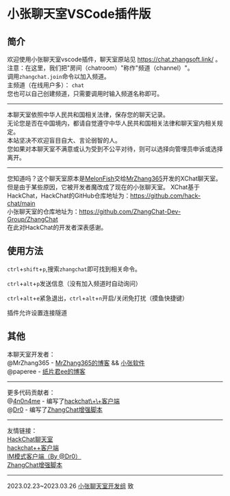 # 小张聊天室VSCode插件版

## 简介

欢迎使用小张聊天室vscode插件，聊天室原站见 https://chat.zhangsoft.link/ 。  
注意：在这里，我们把"房间（chatroom）"称作"频道（channel）"。  
调用`zhangchat.join`命令以加入频道。  
主频道（在线用户多）： `chat`  
您也可以自己创建频道，只需要调用时输入频道名称即可。

---
本聊天室依照中华人民共和国相关法律，保存您的聊天记录。  
无论您是否在中国境内，都请自觉遵守中华人民共和国相关法律和聊天室内相关规定。  
本站坚决不欢迎盲目自大、言论弱智的人。  
您如果对本聊天室不满意或认为受到不公平对待，则可以选择向管埋员申诉或选择离开。

---
您知道吗？这个聊天室原本是[MelonFish](https://gitee.com/XChatFish)交给[MrZhang365](https://blog.mrzhang365.cf)开发的XChat聊天室。  
但是由于某些原因，它被开发者魔改成了现在的小张聊天室。
XChat基于HackChat，HackChat的GitHub仓库地址为：https://github.com/hack-chat/main  
小张聊天室的仓库地址为：https://github.com/ZhangChat-Dev-Group/ZhangChat  
在此对HackChat的开发者深表感谢。

## 使用方法

`ctrl`+`shift`+`p`,搜索`zhangchat`即可找到相关命令。

`ctrl`+`alt`+`p`发送信息（没有加入频道时自动询问）

`ctrl`+`alt`+`e`紧急退出，`ctrl`+`alt`+`n`开启/关闭免打扰（摸鱼快捷键）

插件允许设置连接隧道

## 其他

本聊天室开发者：  
@MrZhang365 - [MrZhang365的博客](https://blog.zhangsoft.link/) && [小张软件](https://www.zhangsoft.link/)  
@paperee - [纸片君ee的博客](https://blog.paperee.guru/)

---
更多代码贡献者：  
@[4n0n4me](http://github.com/xjzh123/) - 编写了[hackchat\\+\\+客户端](https://hc.thz.cool/)  
@[Dr0](https://github.com/redble) - 编写了[ZhangChat增强脚本](https://greasyfork.org/zh-CN/scripts/458989-zhchat%E5%A2%9E%E5%BC%BA%E8%84%9A%E6%9C%AC)

---
友情链接：  
[HackChat聊天室](https://hack.chat/)  
[hackchat++客户端](https://hc.thz.cool/)  
[IM模式客户端（By @Dr0）](https://im.chat.zhangsoft.link/)  
[ZhangChat增强脚本](https://greasyfork.org/zh-CN/scripts/458989-zhchat%E5%A2%9E%E5%BC%BA%E8%84%9A%E6%9C%AC)

---
2023.02.23~2023.03.26 [小张聊天室开发组](https://githubfast.com/ZhangChat-Dev-Group) 致  